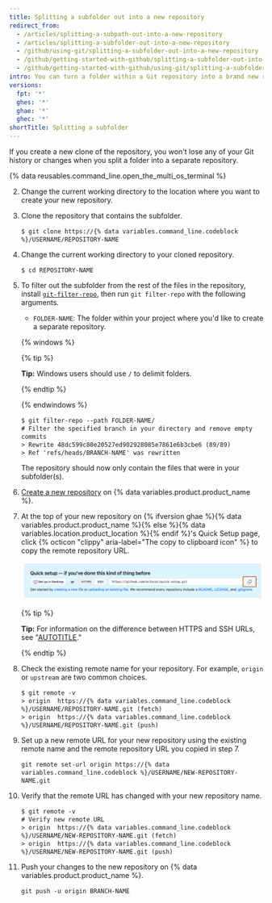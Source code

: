```yaml
---
title: Splitting a subfolder out into a new repository
redirect_from:
  - /articles/splitting-a-subpath-out-into-a-new-repository
  - /articles/splitting-a-subfolder-out-into-a-new-repository
  - /github/using-git/splitting-a-subfolder-out-into-a-new-repository
  - /github/getting-started-with-github/splitting-a-subfolder-out-into-a-new-repository
  - /github/getting-started-with-github/using-git/splitting-a-subfolder-out-into-a-new-repository
intro: You can turn a folder within a Git repository into a brand new repository.
versions:
  fpt: '*'
  ghes: '*'
  ghae: '*'
  ghec: '*'
shortTitle: Splitting a subfolder
---
```

If you create a new clone of the repository, you won't lose any of your Git history or changes when you split a folder into a separate repository.

{% data reusables.command_line.open_the_multi_os_terminal %}

2. Change the current working directory to the location where you want to create your new repository.

4. Clone the repository that contains the subfolder.
   ```shell
   $ git clone https://{% data variables.command_line.codeblock %}/USERNAME/REPOSITORY-NAME
   ```

4. Change the current working directory to your cloned repository.
   ```shell
   $ cd REPOSITORY-NAME
   ```

5. To filter out the subfolder from the rest of the files in the repository, install [`git-filter-repo`](https://github.com/newren/git-filter-repo), then run `git filter-repo` with the following arguments.
   - `FOLDER-NAME`: The folder within your project where you'd like to create a separate repository.

   {% windows %}

   {% tip %}

   **Tip:** Windows users should use `/` to delimit folders.

   {% endtip %}

   {% endwindows %}
  
   ```shell
   $ git filter-repo --path FOLDER-NAME/
   # Filter the specified branch in your directory and remove empty commits
   > Rewrite 48dc599c80e20527ed902928085e7861e6b3cbe6 (89/89)
   > Ref 'refs/heads/BRANCH-NAME' was rewritten
   ```
   
   The repository should now only contain the files that were in your subfolder(s).

6. [Create a new repository](/repositories/creating-and-managing-repositories/creating-a-new-repository) on {% data variables.product.product_name %}.

7. At the top of your new repository on {% ifversion ghae %}{% data variables.product.product_name %}{% else %}{% data variables.location.product_location %}{% endif %}'s Quick Setup page, click {% octicon "clippy" aria-label="The copy to clipboard icon" %} to copy the remote repository URL.
	
   ![Copy remote repository URL field](/assets/images/help/repository/copy-remote-repository-url-quick-setup.png)

   {% tip %}

   **Tip:** For information on the difference between HTTPS and SSH URLs, see "[AUTOTITLE](/get-started/getting-started-with-git/about-remote-repositories)."

   {% endtip %}

8. Check the existing remote name for your repository. For example, `origin` or `upstream` are two common choices.
   ```shell
   $ git remote -v
   > origin  https://{% data variables.command_line.codeblock %}/USERNAME/REPOSITORY-NAME.git (fetch)
   > origin  https://{% data variables.command_line.codeblock %}/USERNAME/REPOSITORY-NAME.git (push)
   ```

9. Set up a new remote URL for your new repository using the existing remote name and the remote repository URL you copied in step 7.
   ```shell
   git remote set-url origin https://{% data variables.command_line.codeblock %}/USERNAME/NEW-REPOSITORY-NAME.git
   ```

10. Verify that the remote URL has changed with your new repository name.
    ```shell
    $ git remote -v
    # Verify new remote URL
    > origin  https://{% data variables.command_line.codeblock %}/USERNAME/NEW-REPOSITORY-NAME.git (fetch)
    > origin  https://{% data variables.command_line.codeblock %}/USERNAME/NEW-REPOSITORY-NAME.git (push)
    ```

11. Push your changes to the new repository on {% data variables.product.product_name %}.
    ```shell
    git push -u origin BRANCH-NAME
    ```
